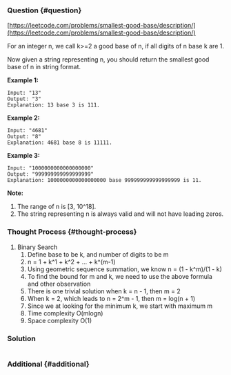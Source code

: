 ### Question {#question}

[https://leetcode.com/problems/smallest-good-base/description/](https://leetcode.com/problems/smallest-good-base/description/)

For an integer n, we call k&gt;=2 a good base of n, if all digits of n base k are 1.

Now given a string representing n, you should return the smallest good base of n in string format.

**Example 1:**

```
Input: "13"
Output: "3"
Explanation: 13 base 3 is 111.
```

**Example 2:**

```
Input: "4681"
Output: "8"
Explanation: 4681 base 8 is 11111.
```

**Example 3:**

```
Input: "1000000000000000000"
Output: "999999999999999999"
Explanation: 1000000000000000000 base 999999999999999999 is 11.
```

**Note:**

1. The range of n is \[3, 10^18\].
2. The string representing n is always valid and will not have leading zeros.

### Thought Process {#thought-process}

1. Binary Search
   1. Define base to be k, and number of digits to be m
   2. n = 1 + k^1 + k^2 + ... + k^\(m-1\)
   3. Using geometric sequence summation, we know n = \(1 - k^m\)/\(1 - k\)
   4. To find the bound for m and k, we need to use the above formula and other observation
   5. There is one trivial solution when k = n - 1, then m = 2
   6. When k = 2, which leads to n = 2^m - 1, then m = log\(n + 1\)
   7. Since we at looking for the minimum k, we start with maximum m
   8. Time complexity O\(mlogn\)
   9. Space complexity O\(1\)

### Solution

```java

```

### Additional {#additional}



